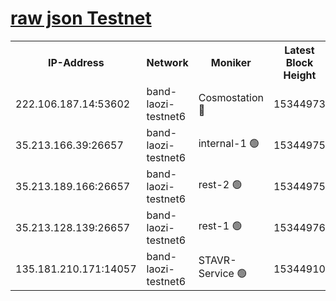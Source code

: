 
[raw json Testnet](https://rpc-check.bandt.stavr.tech/bandt/rpcbandt_result.json)
=

<table><tr><th>IP-Address</th><th>Network</th><th>Moniker</th><th>Latest Block Height</th><th>Earliest Block Height</th><th>Catching Up</th><th>Tx Index</th><th>Voting Power</th><th>Scan Time</th></tr><tr><td>222.106.187.14:53602</td><td>band-laozi-testnet6</td><td>Cosmostation 🔴</td><td>15344973</td><td>13177501</td><td>False</td><td>on</td><td>2203623</td><td>2024-01-29T22:48:23.383585296UTC</td></tr><tr><td>35.213.166.39:26657</td><td>band-laozi-testnet6</td><td>internal-1 🟢</td><td>15344975</td><td>15244975</td><td>False</td><td>on</td><td>0</td><td>2024-01-29T22:48:24.340672664UTC</td></tr><tr><td>35.213.189.166:26657</td><td>band-laozi-testnet6</td><td>rest-2 🟢</td><td>15344975</td><td>15244975</td><td>False</td><td>on</td><td>0</td><td>2024-01-29T22:48:25.305362689UTC</td></tr><tr><td>35.213.128.139:26657</td><td>band-laozi-testnet6</td><td>rest-1 🟢</td><td>15344976</td><td>15244976</td><td>False</td><td>on</td><td>0</td><td>2024-01-29T22:48:28.451556342UTC</td></tr><tr><td>135.181.210.171:14057</td><td>band-laozi-testnet6</td><td>STAVR-Service 🟢</td><td>15344910</td><td>15322501</td><td>False</td><td>on</td><td>0</td><td>2024-01-29T22:48:21.239994419UTC</td></tr></table>
